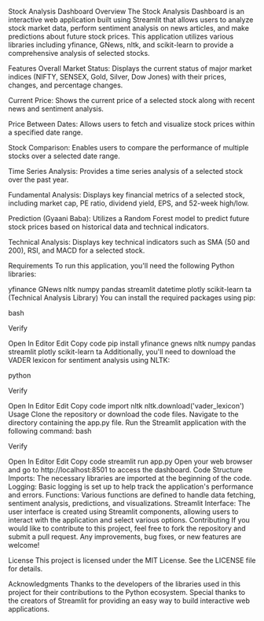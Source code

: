 Stock Analysis Dashboard
Overview
The Stock Analysis Dashboard is an interactive web application built using Streamlit that allows users to analyze stock market data, perform sentiment analysis on news articles, and make predictions about future stock prices. This application utilizes various libraries including yfinance, GNews, nltk, and scikit-learn to provide a comprehensive analysis of selected stocks.

Features
Overall Market Status: Displays the current status of major market indices (NIFTY, SENSEX, Gold, Silver, Dow Jones) with their prices, changes, and percentage changes.

Current Price: Shows the current price of a selected stock along with recent news and sentiment analysis.

Price Between Dates: Allows users to fetch and visualize stock prices within a specified date range.

Stock Comparison: Enables users to compare the performance of multiple stocks over a selected date range.

Time Series Analysis: Provides a time series analysis of a selected stock over the past year.

Fundamental Analysis: Displays key financial metrics of a selected stock, including market cap, PE ratio, dividend yield, EPS, and 52-week high/low.

Prediction (Gyaani Baba): Utilizes a Random Forest model to predict future stock prices based on historical data and technical indicators.

Technical Analysis: Displays key technical indicators such as SMA (50 and 200), RSI, and MACD for a selected stock.

Requirements
To run this application, you'll need the following Python libraries:

yfinance
GNews
nltk
numpy
pandas
streamlit
datetime
plotly
scikit-learn
ta (Technical Analysis Library)
You can install the required packages using pip:

bash

Verify

Open In Editor
Edit
Copy code
pip install yfinance gnews nltk numpy pandas streamlit plotly scikit-learn ta
Additionally, you'll need to download the VADER lexicon for sentiment analysis using NLTK:

python

Verify

Open In Editor
Edit
Copy code
import nltk
nltk.download('vader_lexicon')
Usage
Clone the repository or download the code files.
Navigate to the directory containing the app.py file.
Run the Streamlit application with the following command:
bash

Verify

Open In Editor
Edit
Copy code
streamlit run app.py
Open your web browser and go to http://localhost:8501 to access the dashboard.
Code Structure
Imports: The necessary libraries are imported at the beginning of the code.
Logging: Basic logging is set up to help track the application's performance and errors.
Functions: Various functions are defined to handle data fetching, sentiment analysis, predictions, and visualizations.
Streamlit Interface: The user interface is created using Streamlit components, allowing users to interact with the application and select various options.
Contributing
If you would like to contribute to this project, feel free to fork the repository and submit a pull request. Any improvements, bug fixes, or new features are welcome!

License
This project is licensed under the MIT License. See the LICENSE file for details.

Acknowledgments
Thanks to the developers of the libraries used in this project for their contributions to the Python ecosystem.
Special thanks to the creators of Streamlit for providing an easy way to build interactive web applications.
